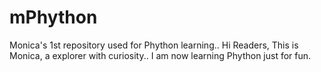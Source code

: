 # mPhython
Monica's 1st repository used for Phython learning..
Hi Readers,
This is Monica, a explorer with curiosity..
I am now learning Phython just for fun. 
